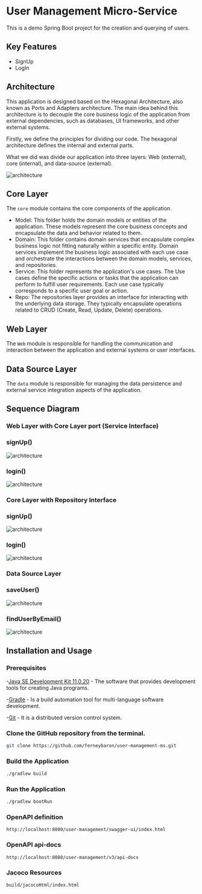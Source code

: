 # User Management Micro-Service

This is a demo Spring Boot project for the creation and querying of users.

## Key Features

- SignUp
- LogIn

## Architecture

This application is designed based on the Hexagonal Architecture, also known as Ports and Adapters architecture. The main idea behind this architecture is to decouple the core business logic of the application from external dependencies, such as databases, UI frameworks, and other external systems.

Firstly, we define the principles for dividing our code. The hexagonal architecture defines the internal and external parts.

What we did was divide our application into three layers: Web (external), core (internal), and data-source (external).

![architecture](docs/img/hexagonal-architecture.png)

## Core Layer

The `core` module contains the core components of the application.

* Model: This folder holds the domain models or entities of the application. These models represent the core business concepts and encapsulate the data and behavior related to them.
* Domain: This folder contains domain services that encapsulate complex business logic not fitting naturally within a specific entity. Domain services implement the business logic associated with each use case and orchestrate the interactions between the domain models, services, and repositories.
* Service: This folder represents the application's use cases. The Use cases define the specific actions or tasks that the application can perform to fulfill user requirements. Each use case typically corresponds to a specific user goal or action.
* Repo: The repositories layer provides an interface for interacting with the underlying data storage. They typically encapsulate operations related to CRUD (Create, Read, Update, Delete) operations.

## Web Layer

The `Web` module is responsible for handling the communication and interaction between the application and external systems or user interfaces.

## Data Source Layer

The `data` module is responsible for managing the data persistence and external service integration aspects of the application.

## Sequence Diagram

### Web Layer with Core Layer port (Service Interface)

### signUp()

![architecture](docs/img/signup/web-core-ds.png)

### login()

![architecture](docs/img/login/web-core-ds.png)

### Core Layer with Repository Interface

### signUp()

![architecture](docs/img/signup/core-datasource-ds.png)

### login()

![architecture](docs/img/login/core-datasource-ds.png)

### Data Source Layer

### saveUser()

![architecture](docs/img/signup/datasource-ds.png)

### findUserByEmail()

![architecture](docs/img/login/datasource-ds.png)

## Installation and Usage

### Prerequisites

-[Java SE Development Kit 11.0.20](https://www.oracle.com/co/java/technologies/javase/jdk11-archive-downloads.html) - The software that provides development tools for creating Java programs.

-[Gradle](https://gradle.org/install) - Is a build automation tool for multi-language software development.

-[Git](https://gitforwindows.org/) -  It is a distributed version control system.

### Clone the GitHub repository from the terminal.

```bash
git clone https://github.com/ferneybaron/user-management-ms.git
```

### Build the Application

```bash
./gradlew build
```

### Run the Application
```bash
./gradlew bootRun
```

### OpenAPI definition
```
http://localhost:8080/user-management/swagger-ui/index.html
```

### OpenAPI api-docs
```
http://localhost:8080/user-management/v3/api-docs
```

### Jacoco Resources
```
build/jacocoHtml/index.html
```
